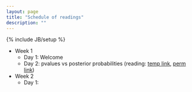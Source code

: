 ```yaml
---
layout: page
title: "Schedule of readings"
description: ""
---
```

{% include JB/setup %}

- Week 1
  - Day 1: Welcome
  - Day 2: pvalues vs posterior probabilities (reading: [temp link](http://www.stat.duke.edu/~berger/papers/02-01.pdf), [perm link](http://projecteuclid.org/DPubS?service=UI&version=1.0&verb=Display&handle=euclid.ss/1056397485))
- Week 2
  - Day 1: 



